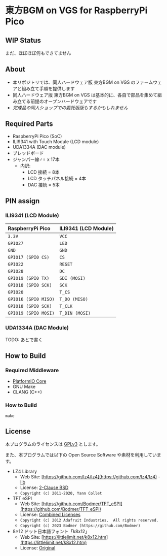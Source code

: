 # 東方BGM on VGS for RaspberryPi Pico

## WIP Status

まだ、ほぼほぼ何もできてません

## About

- 本リポジトリでは、同人ハードウェア版 東方BGM on VGS のファームウェアと組み立て手順を提供します
- 同人ハードウェア版 東方BGM on VGS は基本的に、各自で部品を集めて組み立てる前提のオープンハードウェアです
- _完成品の同人ショップでの委託版版もするかもしれません_

## Required Parts

- RaspberryPi Pico (SoC)
- ILI9341 with Touch Module (LCD module)
- UDA1334A (DAC module)
- ブレッドボード
- ジャンパー線♂♀ x 17本
  - 内訳:
    - LCD 接続 = 8本
    - LCD タッチパネル接続 = 4本
    - DAC 接続 = 5本

## PIN assign

### ILI9341 (LCD Module)

|RaspberryPi Pico|ILI9341 (LCD Module)|
|:-|:-|
|`3.3V`|`VCC`|
|`GPIO27`|`LED`|
|`GND`|`GND`|
|`GPIO17 (SPI0 CS)`|`CS`|
|`GPIO22`|`RESET`|
|`GPIO28`|`DC`|
|`GPIO19 (SPI0 TX)`|`SDI (MOSI)`|
|`GPIO18 (SPI0 SCK)`|`SCK`|
|`GPIO20`|`T_CS`|
|`GPIO16 (SPI0 MISO)`|`T_DO (MISO)`|
|`GPIO18 (SPI0 SCK)`|`T_CLK`|
|`GPIO19 (SPI0 MOSI)`|`T_DIN (MOSI)`|

### UDA1334A (DAC Module)

TODO: あとで書く

## How to Build

### Required Middleware

- [PlatformIO Core](https://github.com/platformio/platformio-core)
- GNU Make
- CLANG (C++)

### How to Build

```
make
```

## License

本プログラムのライセンスは [GPLv3](LICENSE.txt) とします。

また、本プログラムでは以下の Open Source Software や素材を利用しています。

- LZ4 Library
  - Web Site: [https://github.com/lz4/lz4](https://github.com/lz4/lz4) - [lib](https://github.com/lz4/lz4/tree/dev/lib)
  - License: [2-Clause BSD](./licenses-copy/lz4-library.txt)
  - `Copyright (c) 2011-2020, Yann Collet`
- TFT eSPI
  - Web Site: [https://github.com/Bodmer/TFT_eSPI](https://github.com/Bodmer/TFT_eSPI)
  - License: [Combined Licenses](./licenses-copy/TFT_eSPI.txt)
  - `Copyright (c) 2012 Adafruit Industries.  All rights reserved.`
  - `Copyright (c) 2023 Bodmer (https://github.com/Bodmer)`
- 8×12 ドット日本語フォント「k8x12」
  - Web Site: [https://littlelimit.net/k8x12.htm](https://littlelimit.net/k8x12.htm)
  - License: [Original](./licenses-copy/k8x12.txt)
